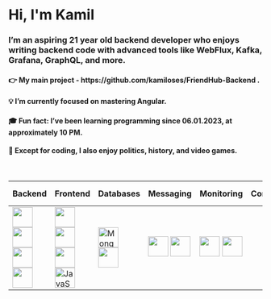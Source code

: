 <h1>Hi, I'm Kamil</h1>
<h3>I’m an aspiring 21 year old  backend developer who enjoys writing backend code  with advanced tools like WebFlux, Kafka, Grafana, GraphQL, and more.</h3>

<h4>  👉 My main project - https://github.com/kamiloses/FriendHub-Backend . </h4>
<h4>  💡 I’m currently focused on mastering Angular.
<h4>  🎓 Fun fact: I’ve been learning programming since 06.01.2023, at approximately 10 PM.</h4>
<h4>  🔗 Except for coding, I also enjoy politics, history, and video games.</h4>
<br>
   
| **Backend** | **Frontend** | **Databases** | **Messaging** | **Monitoring** | **Containers** | **IDE & Tools** |
|-------------|--------------|---------------|---------------|----------------|:--------------:|:---------------:|
| <img src="https://raw.githubusercontent.com/jmnote/z-icons/master/svg/java.svg" width="40" height="40"/> <img src="https://img.icons8.com/?size=100&id=90519&format=png&color=000000" width="40" height="40"/> <img src="https://cdn.jsdelivr.net/gh/devicons/devicon/icons/csharp/csharp-original.svg" width="40" height="40"/> <img src="https://upload.wikimedia.org/wikipedia/commons/e/ee/.NET_Core_Logo.svg" width="40" height="40"/> | <img src="https://www.svgrepo.com/show/452156/angular.svg" width="40" /> <img src="https://github.com/user-attachments/assets/54b85409-bd90-40d6-a501-6723c67ff9d8" width="40"/> <img src="https://github.com/user-attachments/assets/af010af9-1ce5-47ac-a2c0-4f68702b396b" width="40"/> <img src="https://cdn.jsdelivr.net/gh/devicons/devicon/icons/javascript/javascript-original.svg" width="40" height="40" alt="JavaScript" /> | <img src="https://github.com/user-attachments/assets/e2e033be-956c-4121-ae6a-83e985322ba6" width="40" height="40" alt="MongoDB" /> <img src="https://github.com/user-attachments/assets/c77169af-f4d4-4cba-a527-f10ed97b939f" width="40" height="40" /> | <img src="https://www.svgrepo.com/show/303576/rabbitmq-logo.svg" width="40" /> <img src="https://github.com/user-attachments/assets/a16332e3-1f85-4a5a-97d4-3b9cfcfd7313" width="40" /> | <img src="https://raw.githubusercontent.com/benc-uk/icon-collection/master/logos/prometheus-icon.svg" width="40" /> <img src="https://cdn.worldvectorlogo.com/logos/grafana.svg" width="40" /> | <img src="https://cdn-icons-png.flaticon.com/512/919/919853.png" width="40" height="40" alt="Docker" /> | <img src="https://resources.jetbrains.com/storage/products/webstorm/img/meta/webstorm_logo_300x300.png" width="40" height="40" alt="WebStorm" /> <img src="https://resources.jetbrains.com/storage/products/intellij-idea/img/meta/intellij-idea_logo_300x300.png" width="40" height="40" alt="IntelliJ IDEA" /> <img src="https://resources.jetbrains.com/storage/products/rider/img/meta/rider_logo_300x300.png" width="40" height="40" alt="Rider" /> |


</p>



   





